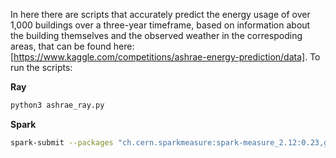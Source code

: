 In here there are scripts that accurately predict the energy usage of over 1,000 buildings over a three-year timeframe, based on information about the building themselves
and the observed weather in the correspoding areas, that can be found here: [https://www.kaggle.com/competitions/ashrae-energy-prediction/data]. To run the scripts:


**Ray**

```bash
python3 ashrae_ray.py
```

**Spark**

```bash
spark-submit --packages "ch.cern.sparkmeasure:spark-measure_2.12:0.23,graphframes:graphframes:0.8.3-spark3.5-s_2.12" ashrae_spark.py <num_executors>
```
